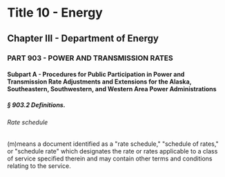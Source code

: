 
# Title 10 - Energy
## Chapter III - Department of Energy
### PART 903 - POWER AND TRANSMISSION RATES
#### Subpart A - Procedures for Public Participation in Power and Transmission Rate Adjustments and Extensions for the Alaska, Southeastern, Southwestern, and Western Area Power Administrations
##### § 903.2 Definitions.
###### Rate schedule

(m)means a document identified as a "rate schedule," "schedule of rates," or "schedule rate" which designates the rate or rates applicable to a class of service specified therein and may contain other terms and conditions relating to the service.
